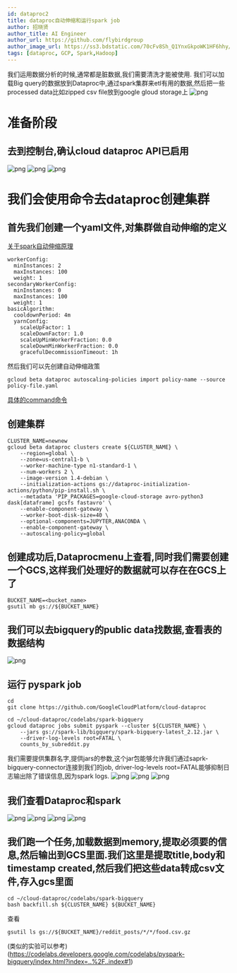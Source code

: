 ```yaml
---
id: dataproc2
title: dataproc自动伸缩和运行spark job
author: 招晓贤
author_title: AI Engineer
author_url: https://github.com/flybirdgroup
author_image_url: https://ss3.bdstatic.com/70cFv8Sh_Q1YnxGkpoWK1HF6hhy/it/u=1615738601,1434436036&fm=26&gp=0.jpg
tags: [dataproc, GCP, Spark,Hadoop]
---
```

我们运用数据分析的时候,通常都是脏数据,我们需要清洗才能被使用.
我们可以加载Big query的数据放到Dataproc中,通过spark集群来etl有用的数据,然后把一些processed data比如zipped csv file放到google gloud storage上
![png](../img/dataproc/dataproc2/1.png)

# 准备阶段
## 去到控制台,确认cloud dataproc API已启用
<!--truncate-->
![png](../img/dataproc/dataproc1/command/1.png)
![png](../img/dataproc/dataproc1/command/2.png)
![png](../img/dataproc/dataproc1/command/3.png)

# 我们会使用命令去dataproc创建集群

## 首先我们创建一个yaml文件,对集群做自动伸缩的定义
[关于spark自动伸缩原理](https://cloud.google.com/dataproc/docs/concepts/configuring-clusters/autoscaling#autoscaling_and_spark_structured_streaming)
```
workerConfig:
  minInstances: 2
  maxInstances: 100
  weight: 1
secondaryWorkerConfig:
  minInstances: 0
  maxInstances: 100
  weight: 1
basicAlgorithm:
  cooldownPeriod: 4m
  yarnConfig:
    scaleUpFactor: 1
    scaleDownFactor: 1.0
    scaleUpMinWorkerFraction: 0.0
    scaleDownMinWorkerFraction: 0.0
    gracefulDecommissionTimeout: 1h
```

然后我们可以先创建自动伸缩政策
```
gcloud beta dataproc autoscaling-policies import policy-name --source policy-file.yaml
```
[具体的command命令](https://cloud.google.com/sdk/gcloud/reference/beta/dataproc/autoscaling-policies)

## 创建集群
```
CLUSTER_NAME=newnew
gcloud beta dataproc clusters create ${CLUSTER_NAME} \
    --region=global \
    --zone=us-central1-b \
    --worker-machine-type n1-standard-1 \
    --num-workers 2 \
    --image-version 1.4-debian \
    --initialization-actions gs://dataproc-initialization-actions/python/pip-install.sh \
    --metadata 'PIP_PACKAGES=google-cloud-storage avro-python3 dask[dataframe] gcsfs fastavro' \
    --enable-component-gateway \
    --worker-boot-disk-size=40 \
    --optional-components=JUPYTER,ANACONDA \
    --enable-component-gateway \
    --autoscaling-policy=global
```

## 创建成功后,Dataprocmenu上查看,同时我们需要创建一个GCS,这样我们处理好的数据就可以存在在GCS上了
```
BUCKET_NAME=<bucket_name>
gsutil mb gs://${BUCKET_NAME}
```

## 我们可以去bigquery的public data找数据,查看表的数据结构
![png](../img/dataproc/dataproc2/2.png)

## 运行 pyspark job
```
cd
git clone https://github.com/GoogleCloudPlatform/cloud-dataproc
```
```
cd ~/cloud-dataproc/codelabs/spark-bigquery
gcloud dataproc jobs submit pyspark --cluster ${CLUSTER_NAME} \
    --jars gs://spark-lib/bigquery/spark-bigquery-latest_2.12.jar \
    --driver-log-levels root=FATAL \
    counts_by_subreddit.py
```
我们需要提供集群名字,提供jars的参数,这个jar包能够允许我们通过saprk-bigquery-connector连接到我们的job,
driver-log-levels root=FATAL能够抑制日志输出除了错误信息,因为spark logs.
![png](../img/dataproc/dataproc2/3.png)
![png](../img/dataproc/dataproc2/4.png)
![png](../img/dataproc/dataproc2/5.png)

## 我们查看Dataproc和spark
![png](../img/dataproc/dataproc2/6.png)
![png](../img/dataproc/dataproc2/7.png)
![png](../img/dataproc/dataproc2/8.png)
![png](../img/dataproc/dataproc2/9.png)

## 我们跑一个任务,加载数据到memory,提取必须要的信息,然后输出到GCS里面.我们这里是提取title,body和timestamp created,然后我们把这些data转成csv文件,存入gcs里面
```
cd ~/cloud-dataproc/codelabs/spark-bigquery
bash backfill.sh ${CLUSTER_NAME} ${BUCKET_NAME}
```

查看
```
gsutil ls gs://${BUCKET_NAME}/reddit_posts/*/*/food.csv.gz
```

(类似的实验可以参考)(https://codelabs.developers.google.com/codelabs/pyspark-bigquery/index.html?index=..%2F..index#1)

